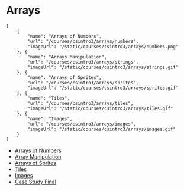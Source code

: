 # Arrays

```codecard
[
    {
        "name": "Arrays of Numbers",
        "url": "/courses/csintro3/arrays/numbers",
        "imageUrl": "/static/courses/csintro3/arrays/numbers.png"
    }, {
        "name": "Arrays Manipulation",
        "url": "/courses/csintro3/arrays/strings",
        "imageUrl": "/static/courses/csintro3/arrays/strings.gif"
    }, {
        "name": "Arrays of Sprites",
        "url": "/courses/csintro3/arrays/sprites",
        "imageUrl": "/static/courses/csintro3/arrays/sprites.gif"
    }, {
        "name": "Tiles",
        "url": "/courses/csintro3/arrays/tiles",
        "imageUrl": "/static/courses/csintro3/arrays/tiles.gif"
    }, {
        "name": "Images",
        "url": "/courses/csintro3/arrays/images",
        "imageUrl": "/static/courses/csintro3/arrays/images.gif"
    }
]
```

* [Arrays of Numbers](/courses/csintro3/arrays/numbers)
* [Array Manipulation](/courses/csintro3/arrays/strings)
* [Arrays of Sprites](/courses/csintro3/arrays/sprites)
* [Tiles](/courses/csintro3/arrays/tiles)
* [Images](/courses/csintro3/arrays/images)
* [Case Study Final](/courses/csintro3/arrays/case-study)